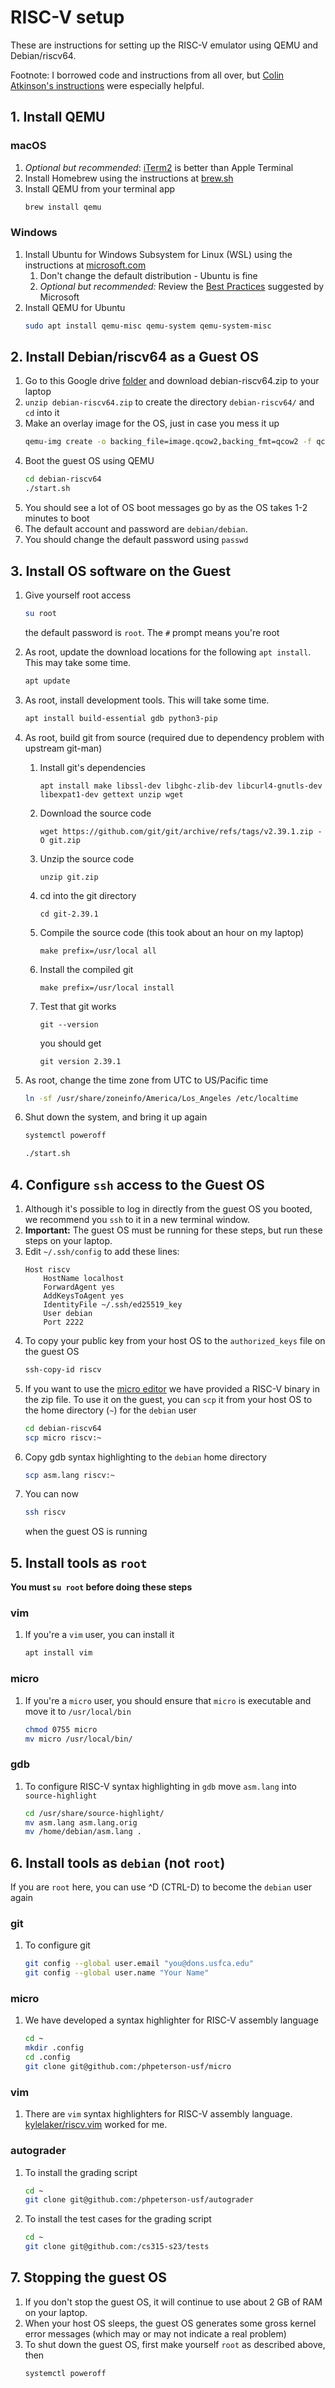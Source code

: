 # RISC-V setup

These are instructions for setting up the RISC-V emulator using QEMU and Debian/riscv64. 

Footnote: I borrowed code and instructions from all over, but [Colin Atkinson's instructions](https://colatkinson.site/linux/riscv/2021/01/27/riscv-qemu/) were especially helpful.

## 1. Install QEMU

### macOS
1. *Optional but recommended*: [iTerm2](https://iterm2.com/) is better than Apple Terminal
1. Install Homebrew using the instructions at [brew.sh](https://brew.sh/)
1. Install QEMU from your terminal app
    ```sh
    brew install qemu
    ```

### Windows
1. Install Ubuntu for Windows Subsystem for Linux (WSL) using the instructions at [microsoft.com](https://docs.microsoft.com/en-us/windows/wsl/install)
    1. Don't change the default distribution - Ubuntu is fine
    1. *Optional but recommended:* Review the [Best Practices](https://docs.microsoft.com/en-us/windows/wsl/setup/environment) suggested by Microsoft
1. Install QEMU for Ubuntu 
    ```sh
    sudo apt install qemu-misc qemu-system qemu-system-misc
    ```

## 2. Install Debian/riscv64 as a Guest OS

1. Go to this Google drive [folder](https://drive.google.com/drive/folders/1MpRQ2UFY9UpusGkEKQpkjkzhtFXgBCbT?usp=sharing) and download debian-riscv64.zip to your laptop
1. `unzip debian-riscv64.zip` to create the directory `debian-riscv64/` and `cd` into it
1. Make an overlay image for the OS, just in case you mess it up
    ```sh
    qemu-img create -o backing_file=image.qcow2,backing_fmt=qcow2 -f qcow2 overlay.qcow2
    ```
1. Boot the guest OS using QEMU
    ```sh
    cd debian-riscv64
    ./start.sh
    ```
1. You should see a lot of OS boot messages go by as the OS takes 1-2 minutes to boot
1. The default account and password are `debian/debian`. 
1. You should change the default password using `passwd`

## 3. Install OS software on the Guest

1. Give yourself root access 
    ```sh
    su root
    ```
    the default password is `root`. The `#` prompt means you're root
1. As root, update the download locations for the following `apt install`. This may take some time.
    ```sh
    apt update
    ```
1. As root, install development tools. This will take some time.
    ```sh
    apt install build-essential gdb python3-pip
    ```
1. As root, build git from source (required due to dependency problem with upstream git-man)
    1. Install git's dependencies
        ```
        apt install make libssl-dev libghc-zlib-dev libcurl4-gnutls-dev libexpat1-dev gettext unzip wget
        ```
    1. Download the source code
        ```
        wget https://github.com/git/git/archive/refs/tags/v2.39.1.zip -O git.zip
        ```
    1. Unzip the source code
        ```
        unzip git.zip
        ```
    1. cd into the git directory
        ```
        cd git-2.39.1
        ```
    1. Compile the source code (this took about an hour on my laptop)
        ```
        make prefix=/usr/local all
        ```
    1. Install the compiled git
        ```
        make prefix=/usr/local install
        ```
    1. Test that git works
        ```
        git --version
        ```
        you should get
        ```
        git version 2.39.1
        ```

1. As root, change the time zone from UTC to US/Pacific time
    ```sh
    ln -sf /usr/share/zoneinfo/America/Los_Angeles /etc/localtime
    ```
1. Shut down the system, and bring it up again
    ```sh
    systemctl poweroff
    ```
    ```sh
    ./start.sh
    ```
## 4. Configure `ssh` access to the Guest OS

1. Although it's possible to log in directly from the guest OS you booted, we recommend you `ssh` to it in a new terminal window.
1. **Important:** The guest OS must be running for these steps, but run these steps on your laptop.
1. Edit `~/.ssh/config` to add these lines:
    ```
    Host riscv
        HostName localhost
        ForwardAgent yes
        AddKeysToAgent yes
        IdentityFile ~/.ssh/ed25519_key
        User debian
        Port 2222
    ```
1. To copy your public key from your host OS to the `authorized_keys` file on the guest OS
    ```sh
    ssh-copy-id riscv
    ```
1. If you want to use the [micro editor](https://micro-editor.github.io/) we have provided a RISC-V binary in the zip file. To use it on the guest, you can `scp` it from your host OS to the home directory (`~`) for the `debian` user
    ```sh
    cd debian-riscv64
    scp micro riscv:~
    ```
1. Copy gdb syntax highlighting to the `debian` home directory
    ```sh
    scp asm.lang riscv:~
    ```
1. You can now 
    ```sh
    ssh riscv
    ``` 
    when the guest OS is running 

## 5. Install tools as `root`

**You must `su root` before doing these steps**

### vim
1. If you're a `vim` user, you can install it
    ```sh
    apt install vim
    ```

### micro
1. If you're a `micro` user, you should ensure that `micro` is executable and move it to `/usr/local/bin`
    ```sh
    chmod 0755 micro
    mv micro /usr/local/bin/
    ```

### gdb
1. To configure RISC-V syntax highlighting in `gdb` move `asm.lang` into `source-highlight`
    ```sh
    cd /usr/share/source-highlight/
    mv asm.lang asm.lang.orig
    mv /home/debian/asm.lang .
    ```

## 6. Install tools as `debian` (not `root`)

If you are `root` here, you can use ^D (CTRL-D) to become the `debian` user again

### git
1. To configure git
    ```sh
    git config --global user.email "you@dons.usfca.edu"
    git config --global user.name "Your Name"
    ```

### micro
1. We have developed a syntax highlighter for RISC-V assembly language
    ```sh
    cd ~
    mkdir .config
    cd .config
    git clone git@github.com:/phpeterson-usf/micro
    ```

### vim
1. There are `vim` syntax highlighters for RISC-V assembly language. [kylelaker/riscv.vim](https://github.com/kylelaker/riscv.vim) worked for me.

### autograder
1. To install the grading script
    ```sh
    cd ~
    git clone git@github.com:/phpeterson-usf/autograder
    ```
1. To install the test cases for the grading script
    ```sh
    cd ~
    git clone git@github.com:/cs315-s23/tests
    ```

## 7. Stopping the guest OS

1. If you don't stop the guest OS, it will continue to use about 2 GB of RAM on your laptop.
1. When your host OS sleeps, the guest OS generates some gross kernel error messages (which may or may not indicate a real problem)
1. To shut down the guest OS, first make yourself `root` as described above, then
    ```sh
    systemctl poweroff
    ```
